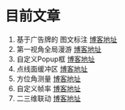 # 目前文章
 1. 基于广告牌的 图文标注 <a href='https://jercky.top/2020/07/21/Cesium%E5%85%A5%E9%97%A8-2/' target="_blank" >博客地址</a>  
 2. 第一视角全局漫游 <a href='https://jercky.top/2020/08/19/Cesium%E5%85%A5%E9%97%A8-3/' target="_blank" >博客地址</a>   
 3. 自定义Popup框 <a href='https://jercky.top/2020/10/22/Cesium%E5%85%A5%E9%97%A8-4/' target="_blank" >博客地址</a>   
 4. 点线面缓冲区 <a href='https://jercky.top/2021/03/23/Cesium%E5%85%A5%E9%97%A8-6/' target="_blank" >博客地址</a>
 5. 方位角测量 <a href='https://jercky.top/2021/03/26/Cesium%E5%85%A5%E9%97%A8-7/' target="_blank" >博客地址</a>
 6. 自定义帧率 <a href='https://jercky.top/2021/06/23/Cesium%E5%85%A5%E9%97%A8-8/' target="_blank" >博客地址</a>
 7. 二三维联动 <a href='https://jercky.top/2021/09/10/Cesium%E5%85%A5%E9%97%A8-9/' target="_blank" >博客地址</a>
